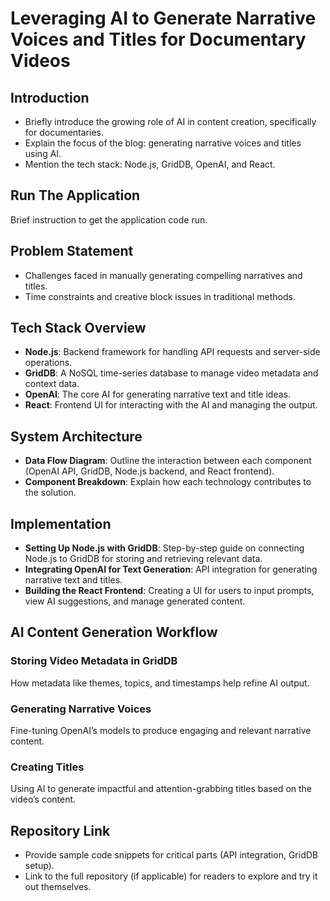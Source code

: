 # Leveraging AI to Generate Narrative Voices and Titles for Documentary Videos

## **Introduction**

- Briefly introduce the growing role of AI in content creation, specifically for documentaries.
- Explain the focus of the blog: generating narrative voices and titles using AI.
- Mention the tech stack: Node.js, GridDB, OpenAI, and React.

## Run The Application

Brief instruction to get the application code run.

## **Problem Statement**

- Challenges faced in manually generating compelling narratives and titles.
- Time constraints and creative block issues in traditional methods.

## **Tech Stack Overview**

- **Node.js**: Backend framework for handling API requests and server-side operations.
- **GridDB**: A NoSQL time-series database to manage video metadata and context data.
- **OpenAI**: The core AI for generating narrative text and title ideas.
- **React**: Frontend UI for interacting with the AI and managing the output.

## **System Architecture**

- **Data Flow Diagram**: Outline the interaction between each component (OpenAI API, GridDB, Node.js backend, and React frontend).
- **Component Breakdown**: Explain how each technology contributes to the solution.

## **Implementation**

- **Setting Up Node.js with GridDB**: Step-by-step guide on connecting Node.js to GridDB for storing and retrieving relevant data.
- **Integrating OpenAI for Text Generation**: API integration for generating narrative text and titles.
- **Building the React Frontend**: Creating a UI for users to input prompts, view AI suggestions, and manage generated content.

## **AI Content Generation Workflow**

### **Storing Video Metadata in GridDB**

How metadata like themes, topics, and timestamps help refine AI output.

### **Generating Narrative Voices**

Fine-tuning OpenAI’s models to produce engaging and relevant narrative content.

### **Creating Titles**

Using AI to generate impactful and attention-grabbing titles based on the video’s content.

## **Repository Link**

- Provide sample code snippets for critical parts (API integration, GridDB setup).
- Link to the full repository (if applicable) for readers to explore and try it out themselves.
